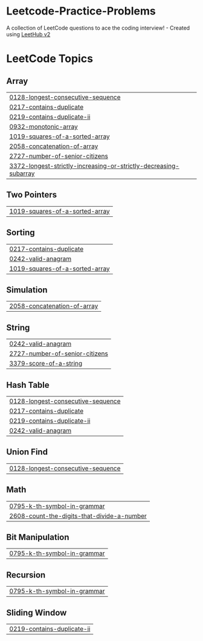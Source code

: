 # Leetcode-Practice-Problems
A collection of LeetCode questions to ace the coding interview! - Created using [LeetHub v2](https://github.com/arunbhardwaj/LeetHub-2.0)

<!---LeetCode Topics Start-->
# LeetCode Topics
## Array
|  |
| ------- |
| [0128-longest-consecutive-sequence](https://github.com/ghassenov/Leetcode-Practice-Problems/tree/master/0128-longest-consecutive-sequence) |
| [0217-contains-duplicate](https://github.com/ghassenov/Leetcode-Practice-Problems/tree/master/0217-contains-duplicate) |
| [0219-contains-duplicate-ii](https://github.com/ghassenov/Leetcode-Practice-Problems/tree/master/0219-contains-duplicate-ii) |
| [0932-monotonic-array](https://github.com/ghassenov/Leetcode-Practice-Problems/tree/master/0932-monotonic-array) |
| [1019-squares-of-a-sorted-array](https://github.com/ghassenov/Leetcode-Practice-Problems/tree/master/1019-squares-of-a-sorted-array) |
| [2058-concatenation-of-array](https://github.com/ghassenov/Leetcode-Practice-Problems/tree/master/2058-concatenation-of-array) |
| [2727-number-of-senior-citizens](https://github.com/ghassenov/Leetcode-Practice-Problems/tree/master/2727-number-of-senior-citizens) |
| [3372-longest-strictly-increasing-or-strictly-decreasing-subarray](https://github.com/ghassenov/Leetcode-Practice-Problems/tree/master/3372-longest-strictly-increasing-or-strictly-decreasing-subarray) |
## Two Pointers
|  |
| ------- |
| [1019-squares-of-a-sorted-array](https://github.com/ghassenov/Leetcode-Practice-Problems/tree/master/1019-squares-of-a-sorted-array) |
## Sorting
|  |
| ------- |
| [0217-contains-duplicate](https://github.com/ghassenov/Leetcode-Practice-Problems/tree/master/0217-contains-duplicate) |
| [0242-valid-anagram](https://github.com/ghassenov/Leetcode-Practice-Problems/tree/master/0242-valid-anagram) |
| [1019-squares-of-a-sorted-array](https://github.com/ghassenov/Leetcode-Practice-Problems/tree/master/1019-squares-of-a-sorted-array) |
## Simulation
|  |
| ------- |
| [2058-concatenation-of-array](https://github.com/ghassenov/Leetcode-Practice-Problems/tree/master/2058-concatenation-of-array) |
## String
|  |
| ------- |
| [0242-valid-anagram](https://github.com/ghassenov/Leetcode-Practice-Problems/tree/master/0242-valid-anagram) |
| [2727-number-of-senior-citizens](https://github.com/ghassenov/Leetcode-Practice-Problems/tree/master/2727-number-of-senior-citizens) |
| [3379-score-of-a-string](https://github.com/ghassenov/Leetcode-Practice-Problems/tree/master/3379-score-of-a-string) |
## Hash Table
|  |
| ------- |
| [0128-longest-consecutive-sequence](https://github.com/ghassenov/Leetcode-Practice-Problems/tree/master/0128-longest-consecutive-sequence) |
| [0217-contains-duplicate](https://github.com/ghassenov/Leetcode-Practice-Problems/tree/master/0217-contains-duplicate) |
| [0219-contains-duplicate-ii](https://github.com/ghassenov/Leetcode-Practice-Problems/tree/master/0219-contains-duplicate-ii) |
| [0242-valid-anagram](https://github.com/ghassenov/Leetcode-Practice-Problems/tree/master/0242-valid-anagram) |
## Union Find
|  |
| ------- |
| [0128-longest-consecutive-sequence](https://github.com/ghassenov/Leetcode-Practice-Problems/tree/master/0128-longest-consecutive-sequence) |
## Math
|  |
| ------- |
| [0795-k-th-symbol-in-grammar](https://github.com/ghassenov/Leetcode-Practice-Problems/tree/master/0795-k-th-symbol-in-grammar) |
| [2608-count-the-digits-that-divide-a-number](https://github.com/ghassenov/Leetcode-Practice-Problems/tree/master/2608-count-the-digits-that-divide-a-number) |
## Bit Manipulation
|  |
| ------- |
| [0795-k-th-symbol-in-grammar](https://github.com/ghassenov/Leetcode-Practice-Problems/tree/master/0795-k-th-symbol-in-grammar) |
## Recursion
|  |
| ------- |
| [0795-k-th-symbol-in-grammar](https://github.com/ghassenov/Leetcode-Practice-Problems/tree/master/0795-k-th-symbol-in-grammar) |
## Sliding Window
|  |
| ------- |
| [0219-contains-duplicate-ii](https://github.com/ghassenov/Leetcode-Practice-Problems/tree/master/0219-contains-duplicate-ii) |
<!---LeetCode Topics End-->